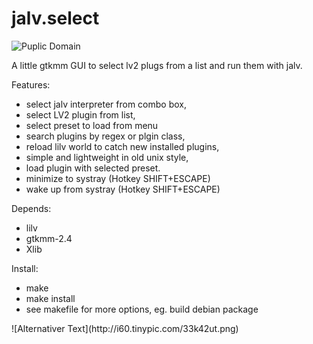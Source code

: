 jalv.select
===========

![Puplic Domain](http://freedomdefined.org/upload/2/20/Pd-button.png)

A little gtkmm GUI to select lv2 plugs from a list
and run them with jalv. 

Features:
- select jalv interpreter from combo box,
- select LV2 plugin from list,
- select preset to load from menu
- search plugins by regex or plgin class,
- reload lilv world to catch new installed plugins,
- simple and lightweight in old unix style,
- load plugin with selected preset.
- minimize to systray (Hotkey SHIFT+ESCAPE)
- wake up from systray (Hotkey SHIFT+ESCAPE)

Depends:
- lilv
- gtkmm-2.4
- Xlib

Install:
- make
- make install
- see makefile for more options, eg. build debian package

<p><p\>
![Alternativer Text](http://i60.tinypic.com/33k42ut.png)
